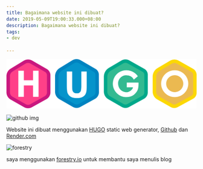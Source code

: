 ```yaml
---
title: Bagaimana website ini dibuat?
date: 2019-05-09T19:00:33.000+08:00
description: Bagaimana website ini dibuat?
tags:
- dev

---
```

![hugo img](https://raw.githubusercontent.com/gohugoio/gohugoioTheme/master/static/images/hugo-logo-wide.svg)

![github img](/img/git-render.png#git-img)

Website ini dibuat menggunakan [HUGO](https://gohugo.io/) static web generator, [Github](http://github.com/) dan [Render.com](https://render.com/)

![forestry](https://www.google.com/url?sa=i&url=https%3A%2F%2Fjekyllrb.com%2Fnews%2F2018%2F08%2F01%2Fjekyll-sponsoring%2F&psig=AOvVaw3x3qamqMr1FU51kh2hnbkl&ust=1604142014364000&source=images&cd=vfe&ved=0CAIQjRxqFwoTCJjxx-yU3OwCFQAAAAAdAAAAABAO)

saya menggunakan [forestry.io](https://forestry.io) untuk membantu saya menulis blog
